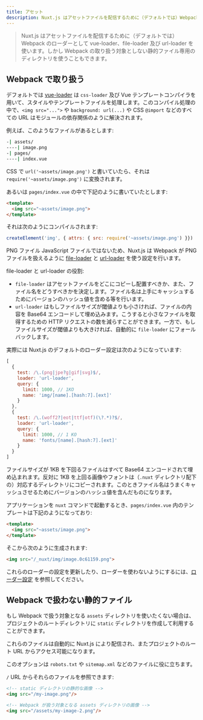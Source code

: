 ```yaml
---
title: アセット
description: Nuxt.js はアセットファイルを配信するために（デフォルトでは）Webpack のローダーとして vue-loader、file-loader 及び url-loader を使います。しかし Webpack の取り扱う対象としない静的ファイル専用のディレクトリを使うこともできます。
---
```


<!-- title: Assets -->
<!-- description: Nuxt uses vue-loader, file-loader and url-loader for Webpack by default for strong assets serving, but you can also use Static directory for static assets. -->

<!-- \> Nuxt uses vue-loader, file-loader and url-loader for Webpack by default for strong assets serving, but you can also use Static directory for static assets. -->

> Nuxt.js はアセットファイルを配信するために（デフォルトでは）Webpack のローダーとして vue-loader、file-loader 及び url-loader を使います。しかし Webpack の取り扱う対象としない静的ファイル専用のディレクトリを使うこともできます。

<!-- ## Webpacked -->

## Webpack で取り扱う

<!-- By default, [vue-loader](http://vue-loader.vuejs.org/en/) automatically processes your style and template files with `css-loader` and the Vue template compiler. In this compilation process, all asset URLs such as `<img src="...">`, `background: url(...)` and CSS `@import` are resolved as module dependencies. -->

デフォルトでは [vue-loader](http://vue-loader.vuejs.org/en/) は `css-loader` 及び Vue テンプレートコンパイラを用いて、スタイルやテンプレートファイルを処理します。このコンパイル処理の中で、`<img src="...">` や `background: url(...)` や CSS `@import` などのすべての URL はモジュールの依存関係のように解決されます。

<!-- For example, we have this file tree: -->

例えば、このようなファイルがあるとします:

```bash
-| assets/
----| image.png
-| pages/
----| index.vue
```

<!-- In my CSS, if I use `url('~assets/image.png')`, it will be translated into `require('~assets/image.png')`. -->

CSS で `url('~assets/image.png')` と書いていたら、それは `require('~assets/image.png')` に変換されます。

<!-- Or if in my `pages/index.vue`, I use: -->

あるいは `pages/index.vue` の中で下記のように書いていたとします:

```html
<template>
  <img src="~assets/image.png">
</template>
```

<!-- It will be compiled into: -->

それは次のようにコンパイルされます:

```js
createElement('img', { attrs: { src: require('~assets/image.png') }})
```

<!-- Because `.png` is not a JavaScript file, nuxt.js configures Webpack to use [file-loader](https://github.com/webpack/file-loader) and [url-loader](https://github.com/webpack/url-loader) to handle them for you. -->

PNG ファイル JavaScript ファイルではないため、Nuxt.js は Webpack が PNG ファイルを扱えるように [file-loader](https://github.com/webpack/file-loader) と [url-loader](https://github.com/webpack/url-loader) を使う設定を行います。

<!-- The benefits of them are: -->

file-loader と url-loader の役割:

<!-- - `file-loader` lets you designate where to copy and place the asset file, and how to name it using version hashes for better caching. -->
<!-- - `url-loader` allows you to conditionally inline a file as base-64 data URL if they are smaller than a given threshold. This can reduce a number of HTTP requests for trivial files. If the file is larger than the threshold, it automatically falls back to `file-loader`. -->

- `file-loader` はアセットファイルをどこにコピーし配置すべきか、また、ファイル名をどうすべきかを決定します。ファイル名は上手にキャッシュするためにバージョンのハッシュ値を含める等を行います。
- `url-loader` はもしファイルサイズが閾値よりも小さければ、ファイルの内容を Base64 エンコードして埋め込みます。こうすると小さなファイルを取得するための HTTP リクエストの数を減らすことができます。一方で、もしファイルサイズが閾値よりも大きければ、自動的に `file-loader` にフォールバックします。

<!-- Actually, Nuxt.js default loaders configuration is: -->

実際には Nuxt.js のデフォルトのローダー設定は次のようになっています:

```js
[
  {
    test: /\.(png|jpe?g|gif|svg)$/,
    loader: 'url-loader',
    query: {
      limit: 1000, // 1KO
      name: 'img/[name].[hash:7].[ext]'
    }
  },
  {
    test: /\.(woff2?|eot|ttf|otf)(\?.*)?$/,
    loader: 'url-loader',
    query: {
      limit: 1000, // 1 KO
      name: 'fonts/[name].[hash:7].[ext]'
    }
  }
]
```

<!-- Which means that every file below 1 KO will be inlined as base-64 data URL. Otherwise, the image/font will be copied in its corresponding folder (under the `.nuxt` directory) with a name containing a version hashes for better caching. -->

ファイルサイズが 1KB を下回るファイルはすべて Base64 エンコードされて埋め込まれます。反対に 1KB を上回る画像やフォントは（`.nuxt` ディレクトリ配下の）対応するディレクトリにコピーされます。このときファイル名はうまくキャッシュさせるためにバージョンのハッシュ値を含んだものになります。

<!-- When launching our application with `nuxt`, our template in `pages/index.vue`: -->

アプリケーションを `nuxt` コマンドで起動するとき、`pages/index.vue` 内のテンプレートは下記のようになっており:

```html
<template>
  <img src="~assets/image.png">
</template>
```

<!-- Will be generated into: -->

そこから次のように生成されます:

```html
<img src="/_nuxt/img/image.0c61159.png">
```

<!-- If you want to update these loaders or disable them, please take a look at the [loaders configuration](/api/configuration-build#loaders). -->

これらのローダーの設定を更新したり、ローダーを使わないようにするには、[ローダー設定](/api/configuration-build#loaders) を参照してください。

<!-- ## Static -->

## Webpack で扱わない静的ファイル

<!-- If you don't want to use Webpacked Assets from the `assets` directory, you can create and use the `static` directory in your project root directory. -->

もし Webpack で扱う対象となる `assets` ディレクトリを使いたくない場合は、プロジェクトのルートディレクトリに `static` ディレクトリを作成して利用することができます。

<!-- These files will be automatically serve by Nuxt and accessible in your project root URL. -->

これらのファイルは自動的に Nuxt.js により配信され、またプロジェクトのルート URL からアクセス可能になります。

<!-- This option is helpful for files like `robots.txt` or `sitemap.xml`. -->

このオプションは `robots.txt` や `sitemap.xml` などのファイルに役に立ちます。

<!-- From your code you can then reference those files with `/` URLs: -->

`/` URL からそれらのファイルを参照できます:

<!-- ```html -->
<!-- <\!-- Static image from static directory -\-> -->
<!-- <img src="/my-image.png"/> -->

<!-- <\!-- Webpacked image from assets directory -\-> -->
<!-- <img src="/assets/my-image-2.png"/> -->
<!-- ``` -->

```html
<!-- static ディレクトリの静的な画像 -->
<img src="/my-image.png"/>

<!-- Webpack が扱う対象となる assets ディレクトリの画像 -->
<img src="/assets/my-image-2.png"/>
```
